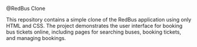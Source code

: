 @RedBus Clone




This repository contains a simple clone of the RedBus application using only HTML and CSS. The project demonstrates the user interface for booking bus tickets online, including pages for searching buses, booking tickets, and managing bookings.
